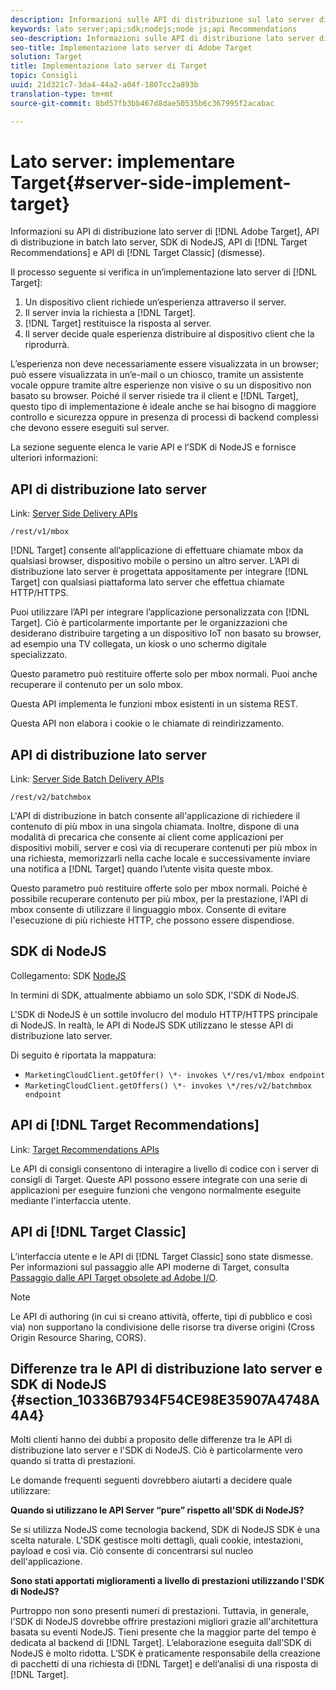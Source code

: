 ```yaml
---
description: Informazioni sulle API di distribuzione sul lato server di Target, sulle API di consigli e su SDK di NodeJS.
keywords: lato server;api;sdk;nodejs;node js;api Recommendations
seo-description: Informazioni sulle API di distribuzione lato server di Adobe Target, sulle API di Recommendations e sull’SDK di NodeJS.
seo-title: Implementazione lato server di Adobe Target
solution: Target
title: Implementazione lato server di Target
topic: Consigli
uuid: 21d321c7-3da4-44a2-a04f-1807cc2a893b
translation-type: tm+mt
source-git-commit: 8bd57fb3bb467d8dae50535b6c367995f2acabac

---
```



# Lato server: implementare Target{#server-side-implement-target}

Informazioni su API di distribuzione lato server di [!DNL Adobe Target], API di distribuzione in batch lato server, SDK di NodeJS, API di [!DNL Target Recommendations] e API di [!DNL Target Classic] (dismesse).

Il processo seguente si verifica in un’implementazione lato server di [!DNL Target]:

1. Un dispositivo client richiede un’esperienza attraverso il server.
1. Il server invia la richiesta a [!DNL Target].
1. [!DNL Target] restituisce la risposta al server.
1. Il server decide quale esperienza distribuire al dispositivo client che la riprodurrà.

L’esperienza non deve necessariamente essere visualizzata in un browser; può essere visualizzata in un’e-mail o un chiosco, tramite un assistente vocale oppure tramite altre esperienze non visive o su un dispositivo non basato su browser. Poiché il server risiede tra il client e [!DNL Target], questo tipo di implementazione è ideale anche se hai bisogno di maggiore controllo e sicurezza oppure in presenza di processi di backend complessi che devono essere eseguiti sul server.

La sezione seguente elenca le varie API e l’SDK di NodeJS e fornisce ulteriori informazioni:

## API di distribuzione lato server

Link: [Server Side Delivery APIs](https://developers.adobetarget.com/api/#server-side-delivery)

`/rest/v1/mbox`

[!DNL Target] consente all’applicazione di effettuare chiamate mbox da qualsiasi browser, dispositivo mobile o persino un altro server. L’API di distribuzione lato server è progettata appositamente per integrare [!DNL Target] con qualsiasi piattaforma lato server che effettua chiamate HTTP/HTTPS.

Puoi utilizzare l’API per integrare l’applicazione personalizzata con [!DNL Target]. Ciò è particolarmente importante per le organizzazioni che desiderano distribuire targeting a un dispositivo IoT non basato su browser, ad esempio una TV collegata, un kiosk o uno schermo digitale specializzato.

Questo parametro può restituire offerte solo per mbox normali. Puoi anche recuperare il contenuto per un solo mbox.

Questa API implementa le funzioni mbox esistenti in un sistema REST.

Questa API non elabora i cookie o le chiamate di reindirizzamento.

## API di distribuzione lato server

Link: [Server Side Batch Delivery APIs](https://developers.adobetarget.com/api/#server-side-batch-delivery)

`/rest/v2/batchmbox`

L'API di distribuzione in batch consente all'applicazione di richiedere il contenuto di più mbox in una singola chiamata. Inoltre, dispone di una modalità di precarica che consente ai client come applicazioni per dispositivi mobili, server e così via di recuperare contenuti per più mbox in una richiesta, memorizzarli nella cache locale e successivamente inviare una notifica a [!DNL Target] quando l’utente visita queste mbox.

Questo parametro può restituire offerte solo per mbox normali. Poiché è possibile recuperare contenuto per più mbox, per la prestazione, l'API di mbox consente di utilizzare il linguaggio mbox. Consente di evitare l'esecuzione di più richieste HTTP, che possono essere dispendiose.

## SDK di NodeJS

Collegamento: SDK [NodeJS](https://www.npmjs.com/package/@adobe/target-node-client)

In termini di SDK, attualmente abbiamo un solo SDK, l'SDK di NodeJS.

L'SDK di NodeJS è un sottile involucro del modulo HTTP/HTTPS principale di NodeJS. In realtà, le API di NodeJS SDK utilizzano le stesse API di distribuzione lato server.

Di seguito è riportata la mappatura:

* `MarketingCloudClient.getOffer() \*- invokes \*/res/v1/mbox endpoint`
* `MarketingCloudClient.getOffers() \*- invokes \*/res/v2/batchmbox endpoint`

## API di [!DNL Target Recommendations]

Link: [Target Recommendations APIs](https://developers.adobetarget.com/api/recommendations)

Le API di consigli consentono di interagire a livello di codice con i server di consigli di Target. Queste API possono essere integrate con una serie di applicazioni per eseguire funzioni che vengono normalmente eseguite mediante l'interfaccia utente.

## API di [!DNL Target Classic]

L’interfaccia utente e le API di [!DNL Target Classic] sono state dismesse. Per informazioni sul passaggio alle API moderne di Target, consulta [Passaggio dalle API Target obsolete ad Adobe I/O](../../c-implementing-target/c-api-and-sdk-overview/target-api-documentation.md#concept_3A31E26C8FAF49598152ACFE088BD4D2).

>[!NOTE]
>Le API di authoring (in cui si creano attività, offerte, tipi di pubblico e così via) non supportano la condivisione delle risorse tra diverse origini (Cross Origin Resource Sharing, CORS).

## Differenze tra le API di distribuzione lato server e SDK di NodeJS {#section_10336B7934F54CE98E35907A4748A4A4}

Molti clienti hanno dei dubbi a proposito delle differenze tra le API di distribuzione lato server e l'SDK di NodeJS. Ciò è particolarmente vero quando si tratta di prestazioni.

Le domande frequenti seguenti dovrebbero aiutarti a decidere quale utilizzare:

**Quando si utilizzano le API Server “pure” rispetto all'SDK di NodeJS?**

Se si utilizza NodeJS come tecnologia backend, SDK di NodeJS SDK è una scelta naturale. L'SDK gestisce molti dettagli, quali cookie, intestazioni, payload e così via. Ciò consente di concentrarsi sul nucleo dell'applicazione.

**Sono stati apportati miglioramenti a livello di prestazioni utilizzando l'SDK di NodeJS?**

Purtroppo non sono presenti numeri di prestazioni. Tuttavia, in generale, l'SDK di NodeJS dovrebbe offrire prestazioni migliori grazie all'architettura basata su eventi NodeJS. Tieni presente che la maggior parte del tempo è dedicata al backend di [!DNL Target]. L’elaborazione eseguita dall’SDK di NodeJS è molto ridotta. L’SDK è praticamente responsabile della creazione di pacchetti di una richiesta di [!DNL Target] e dell’analisi di una risposta di [!DNL Target].
